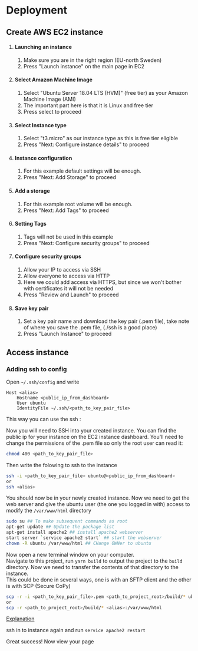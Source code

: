 # Deployment

## Create AWS EC2 instance
1. #### Launching an instance
    1. Make sure you are in the right region (EU-north Sweden)
    1. Press "Launch instance" on the main page in EC2
1. #### Select Amazon Machine Image
    1. Select "Ubuntu Server 18.04 LTS (HVM)" (free tier) as your Amazon Machine Image (AMI)
    1. The important part here is that it is Linux and free tier
    1. Press select to proceed
1. #### Select Instance type
    1. Select "t3.micro" as our instance type as this is free tier eligible
    1. Press "Next: Configure instance details" to proceed
1. #### Instance configuration
    1. For this example default settings will be enough.
    1. Press "Next: Add Storage" to proceed
1. #### Add a storage
    1. For this example root volume will be enough.
    1. Press "Next: Add Tags" to proceed
1. #### Setting Tags
    1. Tags will not be used in this example
    1. Press "Next: Configure security groups" to proceed
1. #### Configure security groups
    1. Allow your IP to access via SSH
    1. Allow everyone to access via HTTP
    1. Here we could add access via HTTPS, but since we won't bother with certificates it will not be needed
    1. Press "Review and Launch" to proceed
1. #### Save key pair
    1. Set a key pair name and download the key pair (.pem file), take note of where you save the .pem file, (./ssh is a good place)
    1. Press "Launch Instance" to proceed

## Access instance 
### Adding ssh to config 
Open `~/.ssh/config` and write
```
Host <alias>
	Hostname <public_ip_from_dashboard>
	User ubuntu
	IdentityFile ~/.ssh/<path_to_key_pair_file>
```
This way you can use the ssh <alias>:

Now you will need to SSH into your created instance.
You can find the public ip for your instance on the EC2 instance dashboard.
You'll need to change the permissions of the .pem file so only the root user can read it:
```bash
chmod 400 <path_to_key_pair_file>
```
Then write the folowing to ssh to the instance
```bash
ssh -i <path_to_key_pair_file> ubuntu@<public_ip_from_dashboard>
or
ssh <alias>
```
You should now be in your newly created instance.
Now we need to get the web server and give the ubuntu user (the one you logged in with) access to modify the `/var/www/html` directory
```bash
sudo su ## To make subsequent commands as root
apt-get update ## Update the package list
apt-get install apache2 ## install apache2 webserver
start server `service apache2 start` ## start the webserver
chown -R ubuntu /var/www/html ## CHange OWNer to ubuntu
```
Now open a new terminal window on your computer.  
Navigate to this project, run `yarn build` to output the project to the `build` directory.
Now we need to transfer the contents of that directory to the instance.  
This could be done in several ways, one is with an SFTP client and the other is with SCP (Secure CoPy)
```bash
scp -r -i <path_to_key_pair_file>.pem <path_to_project_root>/build/* ubuntu@<instance_public_ip>:/var/www/html
or
scp -r <path_to_project_root>/build/* <alias>:/var/www/html
```
[Explanation](https://explainshell.com/explain?cmd=scp+-r+-i+den-fantastiska-hemsidan.pem+%2FUsers%2Frobingranstromkall%2FDevelopment%2Fdev-ops-presentation%2Fproject%2Fdeploy-demo%2Fbuild%2F*+ubuntu%40ec2-13-53-169-75.eu-north-1.compute.amazonaws.com%3A%2Fvar%2Fwww%2Fhtml)

ssh in to instance again and run `service apache2 restart`

Great success! Now view your page
